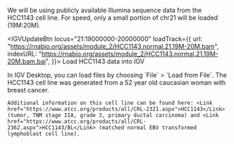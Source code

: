 <script>
import Link from "components/Link.svelte";
import Alert from "components/Alert.svelte";
import IGVUpdateBtn from "components/IGVUpdateBtn.svelte";
</script>

We will be using publicly available Illumina sequence data from the HCC1143 cell line. For speed, only a small portion of chr21 will be loaded (19M:20M).

<IGVUpdateBtn
	locus="21:19000000-20000000"
	loadTrack={{
		url: "https://rnabio.org/assets/module_2/HCC1143.normal.21.19M-20M.bam",
		indexURL: "https://rnabio.org/assets/module_2/HCC1143.normal.21.19M-20M.bam.bai",
	}}>
	Load HCC1143 data into IGV
</IGVUpdateBtn>

<Alert color="primary">
	In IGV Desktop, you can load files by choosing `File` > `Load from File`.
</Alert>

<Alert>
	The HCC1143 cell line was generated from a 52 year old caucasian woman with breast cancer.
	
	Additional information on this cell line can be found here: <Link href="https://www.atcc.org/products/all/CRL-2321.aspx">HCC1143</Link> (tumor, TNM stage IIA, grade 3, primary ductal carcinoma) and <Link href="https://www.atcc.org/products/all/CRL-2362.aspx">HCC1143/BL</Link> (matched normal EBV transformed lymphoblast cell line).
</Alert>
